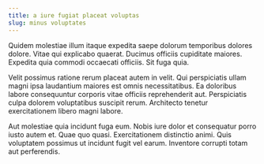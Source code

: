 ```yaml
---
title: a iure fugiat placeat voluptas
slug: minus voluptates
---
```


Quidem molestiae illum itaque expedita saepe dolorum temporibus dolores dolore. Vitae qui explicabo quaerat. Ducimus officiis cupiditate maiores. Expedita quia commodi occaecati officiis. Sit fuga quia.

Velit possimus ratione rerum placeat autem in velit. Qui perspiciatis ullam magni ipsa laudantium maiores est omnis necessitatibus. Ea doloribus labore consequuntur corporis vitae officiis reprehenderit aut. Perspiciatis culpa dolorem voluptatibus suscipit rerum. Architecto tenetur exercitationem libero magni labore.

Aut molestiae quia incidunt fuga eum. Nobis iure dolor et consequatur porro iusto autem et. Quae quo quasi. Exercitationem distinctio animi. Quis voluptatem possimus ut incidunt fugit vel earum. Inventore corrupti totam aut perferendis.
